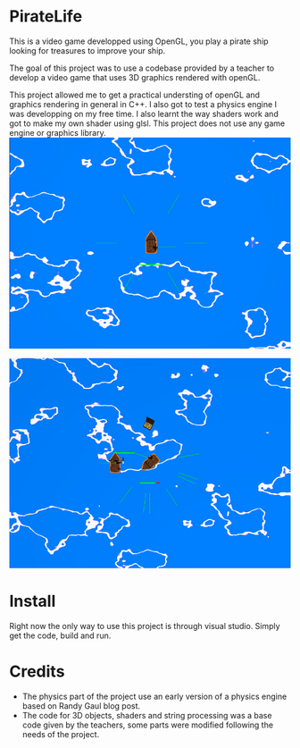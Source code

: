 # PirateLife

This is a video game developped using OpenGL, you play a pirate ship looking for treasures to improve your ship.

The goal of this project was to use a codebase provided by a teacher to develop a video game that uses 3D graphics rendered with openGL. 

This project allowed me to get a practical understing of openGL and graphics rendering in general in C++. I also got to test a physics engine I was developping on my free time. I also learnt the way shaders work and got to make my own shader using glsl.
This project does not use any game engine or graphics library.
![](https://github.com/PeteGuy/PirateLife/blob/master/Screenshot/StartScreen.PNG)

![](https://github.com/PeteGuy/PirateLife/blob/master/Screenshot/FightSituation.PNG)

# Install
Right now the only way to use this project is through visual studio. Simply get the code, build and run.

# Credits
- The physics part of the project use an early version of a physics engine based on Randy Gaul blog post.
- The code for 3D objects, shaders and string processing was a base code given by the teachers, some parts were modified following the needs of the project.

